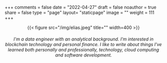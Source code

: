 +++
comments = false
date = "2022-04-27"
draft = false
noauthor = true
share = false
type = "page"
layout= "staticpage"
image = ""
weight = 111
+++

<center>{{< figure src="/img/elias.jpeg" title="" width=400 >}}</center>

<center><h6>I'm a data engineer with an analytical background. I'm interested in blockchain technology and personal finance. I like to write about things I've learned both personally and professionally, technology, cloud computing and software development. </h6></center>

